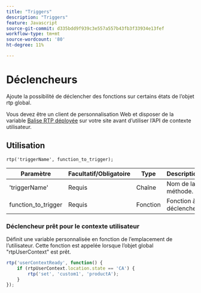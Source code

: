 ```yaml
---
title: "Triggers"
description: "Triggers"
feature: Javascript
source-git-commit: d335bdd9f939c3e557a557b43fb3f33934e13fef
workflow-type: tm+mt
source-wordcount: '80'
ht-degree: 11%

---
```



# Déclencheurs

Ajoute la possibilité de déclencher des fonctions sur certains états de l’objet rtp global.

Vous devez être un client de personnalisation Web et disposer de la variable [Balise RTP déployée](https://experienceleague.adobe.com/en/docs/marketo/using/product-docs/web-personalization/rtp-tag-implementation/deploy-the-rtp-javascript) sur votre site avant d’utiliser l’API de contexte utilisateur.

## Utilisation

`rtp('triggerName', function_to_trigger);`

| Paramètre | Facultatif/Obligatoire | Type | Description |
|---------------------|-------------------|----------|----------------------|
| &#39;triggerName&#39; | Requis | Chaîne | Nom de la méthode. |
| function_to_trigger | Requis | Fonction | Fonction à déclencher. |


### Déclencheur prêt pour le contexte utilisateur

Définit une variable personnalisée en fonction de l’emplacement de l’utilisateur. Cette fonction est appelée lorsque l’objet global &quot;rtpUserContext&quot; est prêt.

```javascript
rtp('userContextReady', function() {
    if (rtpUserContext.location.state == 'CA') {
        rtp('set', 'custom1', 'productA');
    }
});
```
